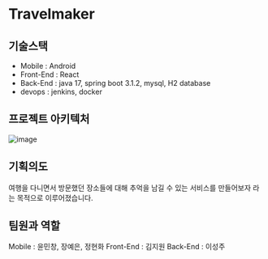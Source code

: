 # Travelmaker

## 기술스택
- Mobile : Android
- Front-End : React
- Back-End : java 17, spring boot 3.1.2, mysql, H2 database
- devops : jenkins, docker

## 프로젝트 아키텍처
![image](https://github.com/JipDol2/newdeps/assets/55746374/37316ac5-8d00-4ec8-bd48-f3408f4d0d3c)

## 기획의도
여행을 다니면서 방문했던 장소들에 대해 추억을 남길 수 있는 서비스를 만들어보자 라는 목적으로 이루어졌습니다.

## 팀원과 역할
Mobile : 윤민창, 장예은, 정현화
Front-End : 김지원
Back-End : 이성주

## 
